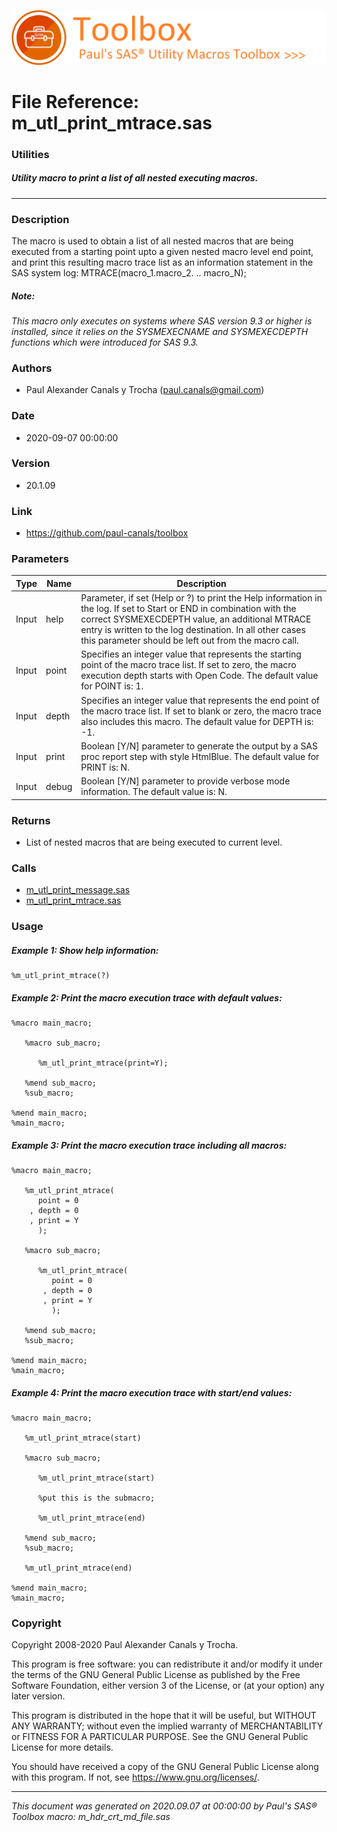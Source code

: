 ![../../misc/images/doc_banner.png](../../misc/images/doc_banner.png)
# 
# File Reference: m_utl_print_mtrace.sas

### Utilities

##### Utility macro to print a list of all nested executing macros.

***

### Description
The macro is used to obtain a list of all nested macros that are being executed from a starting point upto a given nested macro level end point, and print this resulting macro trace list as an information statement in the SAS system log:
 MTRACE(macro_1.macro_2. .. macro_N);


##### *Note:*
*This macro only executes on systems where SAS version 9.3 or higher is installed, since it relies on the SYSMEXECNAME and SYSMEXECDEPTH functions which were introduced for SAS 9.3.*

### Authors
* Paul Alexander Canals y Trocha (paul.canals@gmail.com)

### Date
* 2020-09-07 00:00:00

### Version
* 20.1.09

### Link
* https://github.com/paul-canals/toolbox

### Parameters
| Type | Name | Description |
| ---- | ---- | ----------- |
| Input | help | Parameter, if set (Help or ?) to print the Help information in the log. If set to Start or END in combination with the correct SYSMEXECDEPTH value, an additional MTRACE entry is written to the log destination. In all other cases this parameter should be left out from the macro call. |
| Input | point | Specifies an integer value that represents the starting point of the macro trace list. If set to zero, the macro execution depth starts with Open Code. The default value for POINT is: 1. |
| Input | depth | Specifies an integer value that represents the end point of the macro trace list. If set to blank or zero, the macro trace also includes this macro. The default value for DEPTH is: -1. |
| Input | print | Boolean [Y/N] parameter to generate the output by a SAS proc report step with style HtmlBlue. The default value for PRINT is: N. |
| Input | debug | Boolean [Y/N] parameter to provide verbose mode information. The default value is: N. |

### Returns
* List of nested macros that are being executed to current level.

### Calls
* [m_utl_print_message.sas](m_utl_print_message.md)
* [m_utl_print_mtrace.sas](m_utl_print_mtrace.md)

### Usage

##### Example 1: Show help information:
```sas
%m_utl_print_mtrace(?)
```

##### Example 2: Print the macro execution trace with default values:
```sas
%macro main_macro;

   %macro sub_macro;

      %m_utl_print_mtrace(print=Y);

   %mend sub_macro;
   %sub_macro;

%mend main_macro;
%main_macro;
```

##### Example 3: Print the macro execution trace including all macros:
```sas
%macro main_macro;

   %m_utl_print_mtrace(
      point = 0
    , depth = 0
    , print = Y
      );

   %macro sub_macro;

      %m_utl_print_mtrace(
         point = 0
       , depth = 0
       , print = Y
         );

   %mend sub_macro;
   %sub_macro;

%mend main_macro;
%main_macro;
```

##### Example 4: Print the macro execution trace with start/end values:
```sas
%macro main_macro;

   %m_utl_print_mtrace(start)

   %macro sub_macro;

      %m_utl_print_mtrace(start)

      %put this is the submacro;

      %m_utl_print_mtrace(end)

   %mend sub_macro;
   %sub_macro;

   %m_utl_print_mtrace(end)

%mend main_macro;
%main_macro;
```

### Copyright
Copyright 2008-2020 Paul Alexander Canals y Trocha. 
 
This program is free software: you can redistribute it and/or modify 
it under the terms of the GNU General Public License as published by 
the Free Software Foundation, either version 3 of the License, or 
(at your option) any later version. 
 
This program is distributed in the hope that it will be useful, 
but WITHOUT ANY WARRANTY; without even the implied warranty of 
MERCHANTABILITY or FITNESS FOR A PARTICULAR PURPOSE. See the 
GNU General Public License for more details. 
 
You should have received a copy of the GNU General Public License 
along with this program. If not, see <https://www.gnu.org/licenses/>. 


***
*This document was generated on 2020.09.07 at 00:00:00 by Paul's SAS&reg; Toolbox macro: m_hdr_crt_md_file.sas*
